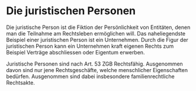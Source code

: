 # Die juristischen Personen

Die juristische Person ist die Fiktion der Persönlichkeit von Entitäten,
denen man die Teilnahme am Rechtsleben ermöglichen will. Das
naheliegendste Beispiel einer juristischen Person ist ein Unternehmen.
Durch die Figur der juristischen Person kann ein Unternehmen kraft
eigenen Rechts zum Beispiel Verträge abschliessen oder Eigentum
erwerben.

Juristische Personen sind nach Art. 53 ZGB Rechtsfähig. Ausgenommen
davon sind nur jene Rechtsgeschäfte, welche menschlicher Eigenschaften
bedürfen. Ausgenommen sind dabei insbesondere familienrechtliche
Rechtsakte.
